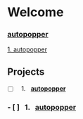 # Welcome

<h3><a href="https://github.com/lyndskg/autopopper">autopopper</a></h3>

[1. autopopper](https://github.com/lyndskg/autopopper)

## Projects

- [ ] &nbsp; 1. &nbsp; [**autopopper**](https://github.com/lyndskg/autopopper)
<h3> - [ ] &nbsp; 1. &nbsp; <a href="https://github.com/lyndskg/autopopper">autopopper</a></h3>

